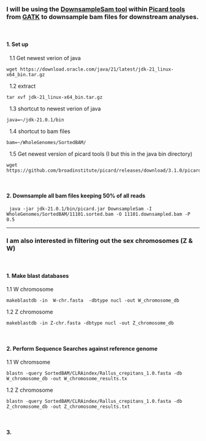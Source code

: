 ### I will be using the [DownsampleSam tool](https://broadinstitute.github.io/picard/) within [Picard tools](https://broadinstitute.github.io/picard/) from [GATK](https://gatk.broadinstitute.org/hc/en-us) to downsample bam files for downstream analyses.
&nbsp; 
&nbsp; 


#### 1. Set up

&nbsp; 1.1 Get newest verion of java
```
wget https://download.oracle.com/java/21/latest/jdk-21_linux-x64_bin.tar.gz
```
&nbsp; 1.2 extract
```
tar xvf jdk-21_linux-x64_bin.tar.gz
```
&nbsp; 1.3 shortcut to newest verion of java
```
java=~/jdk-21.0.1/bin
```
&nbsp; 1.4 shortcut to bam files
```
bam=~/WholeGenomes/SortedBAM/
```
&nbsp; 1.5 Get newest version of picard tools (I but this in the java bin directory)
```
wget https://github.com/broadinstitute/picard/releases/download/3.1.0/picard.jar

```
&nbsp;

#### 2. Downsample all bam files keeping 50% of all reads
```
 java -jar jdk-21.0.1/bin/picard.jar DownsampleSam -I WholeGenomes/SortedBAM/11101.sorted.bam -O 11101.downsampled.bam -P 0.5
```


---

### I am also interested in filtering out the sex chromosomes (Z & W)
&nbsp;


#### 1. Make blast databases
1.1 W chromosome
```
makeblastdb -in  W-chr.fasta  -dbtype nucl -out W_chromosome_db
```
1.2 Z chromosome
```
makeblastdb -in Z-chr.fasta -dbtype nucl -out Z_chromosome_db
```
&nbsp;
#### 2. Perform Sequence Searches against reference genome
1.1 W chromsome
```
blastn -query SortedBAM/CLRAindex/Rallus_crepitans_1.0.fasta -db W_chromosome_db -out W_chromosome_results.tx
```
1.2 Z chromosome
```
blastn -query SortedBAM/CLRAindex/Rallus_crepitans_1.0.fasta -db Z_chromosome_db -out Z_chromosome_results.txt
```

&nbsp;

#### 3. 
